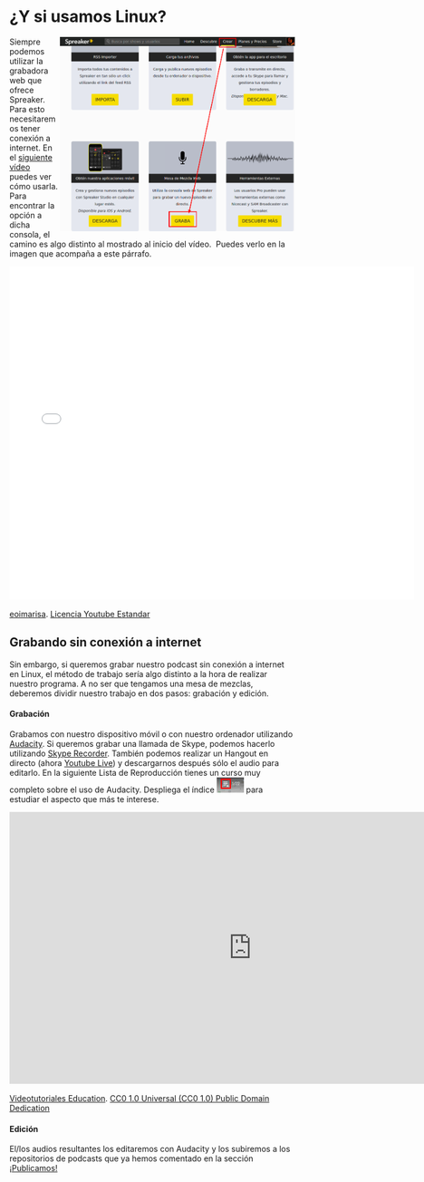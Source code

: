 
# ¿Y si usamos Linux?

<img src="img/Seleccion_019.png" width="415" height="343" style="float: right;" />

Siempre podemos utilizar la grabadora web que ofrece Spreaker. Para esto necesitaremos tener conexión a internet. En el [siguiente vídeo](https://youtu.be/hqnyWwT_kNI) puedes ver cómo usarla. Para encontrar la opción a dicha consola, el camino es algo distinto al mostrado al inicio del vídeo.  Puedes verlo en la imagen que acompaña a este párrafo.

<iframe width="714" height="588" src="//www.youtube.com/embed/hqnyWwT_kNI" frameborder="0"></iframe>

[eoimarisa](https://www.youtube.com/channel/UChf1cohHciTAqKwjHEHuFdQ). [Licencia Youtube Estandar](https://www.youtube.com/t/terms?gl=MX&amp;hl=es-419)

## Grabando sin conexión a internet

Sin embargo, si queremos grabar nuestro podcast sin conexión a internet en Linux, el método de trabajo sería algo distinto a la hora de realizar nuestro programa. A no ser que tengamos una mesa de mezclas, deberemos dividir nuestro trabajo en dos pasos: grabación y edición. 

#### Grabación

Grabamos con nuestro dispositivo móvil o con nuestro ordenador utilizando [Audacity](http://www.audacityteam.org/). Si queremos grabar una llamada de Skype, podemos hacerlo utilizando [Skype Recorder](http://atdot.ch/scr/download/). También podemos realizar un Hangout en directo (ahora [Youtube Live](https://support.google.com/youtube/answer/7083786?hl=es)) y descargarnos después sólo el audio para editarlo. En la siguiente Lista de Reproducción tienes un curso muy completo sobre el uso de Audacity. Despliega el índice <img src="img/Seleccion_018.png" width="48" height="27" /> para estudiar el aspecto que más te interese.

<iframe width="853" height="480" src="https://www.youtube.com/embed/aC_A4j6M6sY?list=PLLLaU95AMQPoKFG2ei-CN_b9rBXuetdcD" frameborder="0" allowfullscreen="allowfullscreen"></iframe>

[Videotutoriales Education](https://www.youtube.com/channel/UCSCm-WAc3eFhitDciUqLF5Q). [CC0 1.0 Universal (CC0 1.0) Public Domain Dedication](https://creativecommons.org/publicdomain/zero/1.0/)

#### Edición

El/los audios resultantes los editaremos con Audacity y los subiremos a los repositorios de podcasts que ya hemos comentado en la sección [¡Publicamos!](publicamos.html)


